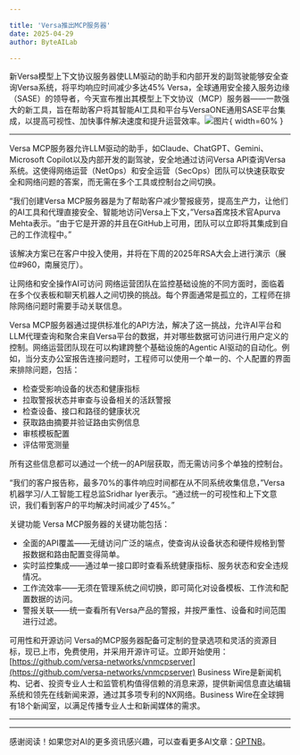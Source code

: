 ```yaml
---

title: 'Versa推出MCP服务器'
date: 2025-04-29
author: ByteAILab

---
```


新Versa模型上下文协议服务器使LLM驱动的助手和内部开发的副驾驶能够安全查询Versa系统，将平均响应时间减少多达45%
Versa，全球通用安全接入服务边缘（SASE）的领导者，今天宣布推出其模型上下文协议（MCP）服务器——一款强大的新工具，旨在帮助客户将其智能AI工具和平台与VersaONE通用SASE平台集成，以提高可视性、加快事件解决速度和提升运营效率。![图片](https://ai-techpark.com/wp-content/uploads/Versa-Lau.jpg){ width=60% }

---


Versa MCP服务器允许LLM驱动的助手，如Claude、ChatGPT、Gemini、Microsoft Copilot以及内部开发的副驾驶，安全地通过访问Versa API查询Versa系统。这使得网络运营（NetOps）和安全运营（SecOps）团队可以快速获取安全和网络问题的答案，而无需在多个工具或控制台之间切换。

“我们创建Versa MCP服务器是为了帮助客户减少警报疲劳，提高生产力，让他们的AI工具和代理直接安全、智能地访问Versa上下文，”Versa首席技术官Apurva Mehta表示。“由于它是开源的并且在GitHub上可用，团队可以立即将其集成到自己的工作流程中。”

该解决方案已在客户中投入使用，并将在下周的2025年RSA大会上进行演示（展位#960，南展览厅）。
 
让网络和安全操作AI可访问
网络运营团队在监控基础设施的不同方面时，面临着在多个仪表板和聊天机器人之间切换的挑战。每个界面通常是孤立的，工程师在排除网络问题时需要手动关联信息。

Versa MCP服务器通过提供标准化的API方法，解决了这一挑战，允许AI平台和LLM代理查询和聚合来自Versa平台的数据，并对哪些数据可访问进行用户定义的控制。网络运营团队现在可以构建跨整个基础设施的Agentic AI驱动的自动化。例如，当分支办公室报告连接问题时，工程师可以使用一个单一的、个人配置的界面来排除问题，包括：

- 检查受影响设备的状态和健康指标
- 拉取警报状态并审查与设备相关的活跃警报
- 检查设备、接口和路径的健康状况
- 获取路由摘要并验证路由实例信息
- 审核模板配置
- 评估带宽测量

所有这些信息都可以通过一个统一的API层获取，而无需访问多个单独的控制台。

“我们的客户报告称，最多70%的事件响应时间都在从不同系统收集信息，”Versa机器学习/人工智能工程总监Sridhar Iyer表示。“通过统一的可视性和上下文意识，我们看到客户的平均解决时间减少了45%。”

关键功能
Versa MCP服务器的关键功能包括：

- 全面的API覆盖——无缝访问广泛的端点，使查询从设备状态和硬件规格到警报数据和路由配置变得简单。
- 实时监控集成——通过单一接口即时查看系统健康指标、服务状态和安全违规情况。
- 工作流效率——无须在管理系统之间切换，即可简化对设备模板、工作流和配置数据的访问。
- 警报关联——统一查看所有Versa产品的警报，并按严重性、设备和时间范围进行过滤。

可用性和开源访问
Versa的MCP服务器配备可定制的登录选项和灵活的资源目标，现已上市，免费使用，并采用开源许可证。立即开始使用：[https://github.com/versa-networks/vnmcpserver](https://github.com/versa-networks/vnmcpserver)
Business Wire是新闻机构、记者、投资专业人士和监管机构值得信赖的消息来源，提供新闻信息直达编辑系统和领先在线新闻来源，通过其多项专利的NX网络。Business Wire在全球拥有18个新闻室，以满足传播专业人士和新闻媒体的需求。
 
---
---
感谢阅读！如果您对AI的更多资讯感兴趣，可以查看更多AI文章：[GPTNB](https://gptnb.com)。